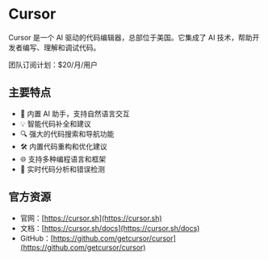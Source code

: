 # Cursor

Cursor 是一个 AI 驱动的代码编辑器，总部位于美国。它集成了 AI 技术，帮助开发者编写、理解和调试代码。

团队订阅计划：$20/月/用户

## 主要特点

- 🤖 内置 AI 助手，支持自然语言交互
- 💡 智能代码补全和建议
- 🔍 强大的代码搜索和导航功能
- 🛠️ 内置代码重构和优化建议
- 🌐 支持多种编程语言和框架
- 🔄 实时代码分析和错误检测

## 官方资源

- 官网：[https://cursor.sh](https://cursor.sh)
- 文档：[https://cursor.sh/docs](https://cursor.sh/docs)
- GitHub：[https://github.com/getcursor/cursor](https://github.com/getcursor/cursor)
